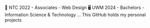 🎨 NTC 2022 - Associates - Web Design
🖥️ UWM 2024 - Bachelors - Information Science & Technology
...
This GitHub holds my personal projects
